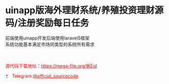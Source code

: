 # uinapp版海外理财系统/养殖投资理财源码/注册奖励每日任务

前端使用uinapp开发后端使用laravel5框架<br>系统功能基本满足市场同类型的系统所有需求<br><br><br>


<p style="color: red;">源代码下载地址：<a href="https://mega-file.org/IKEoI" style="color: red;">https://mega-file.org/IKEoI</a></p><p style="color: red;"><img src="https://cdn-icons-png.flaticon.com/512/2111/2111646.png" alt="Telegram Icon" style="width: 16px; vertical-align: middle; margin-right: 5px;">Telegram:<a href="https://t.me/official_sourcecode" style="color: red;">@official_sourcecode</a></p>